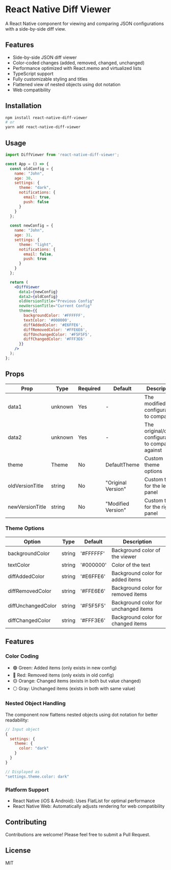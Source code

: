 # React Native Diff Viewer

A React Native component for viewing and comparing JSON configurations with a side-by-side diff view.

## Features

- Side-by-side JSON diff viewer
- Color-coded changes (added, removed, changed, unchanged)
- Performance optimized with React.memo and virtualized lists
- TypeScript support
- Fully customizable styling and titles
- Flattened view of nested objects using dot notation
- Web compatibility

## Installation

```bash
npm install react-native-diff-viewer
# or
yarn add react-native-diff-viewer
```

## Usage

```jsx
import DiffViewer from 'react-native-diff-viewer';

const App = () => {
  const oldConfig = {
    name: "John",
    age: 30,
    settings: {
      theme: "dark",
      notifications: {
        email: true,
        push: false
      }
    }
  };
  
  const newConfig = {
    name: "John",
    age: 31,
    settings: {
      theme: "light",
      notifications: {
        email: false,
        push: true
      }
    }
  };

  return (
    <DiffViewer
      data1={newConfig}
      data2={oldConfig}
      oldVersionTitle="Previous Config"
      newVersionTitle="Current Config"
      theme={{
        backgroundColor: '#FFFFFF',
        textColor: '#000000',
        diffAddedColor: '#E6FFE6',
        diffRemovedColor: '#FFE6E6',
        diffUnchangedColor: '#F5F5F5',
        diffChangedColor: '#FFF3E6'
      }}
    />
  );
};
```

## Props

| Prop | Type | Required | Default | Description |
|------|------|----------|---------|-------------|
| data1 | unknown | Yes | - | The modified/new configuration to compare |
| data2 | unknown | Yes | - | The original/old configuration to compare against |
| theme | Theme | No | DefaultTheme | Custom theme options |
| oldVersionTitle | string | No | "Original Version" | Custom title for the left panel |
| newVersionTitle | string | No | "Modified Version" | Custom title for the right panel |

### Theme Options

| Option | Type | Default | Description |
|--------|------|---------|-------------|
| backgroundColor | string | '#FFFFFF' | Background color of the viewer |
| textColor | string | '#000000' | Color of the text |
| diffAddedColor | string | '#E6FFE6' | Background color for added items |
| diffRemovedColor | string | '#FFE6E6' | Background color for removed items |
| diffUnchangedColor | string | '#F5F5F5' | Background color for unchanged items |
| diffChangedColor | string | '#FFF3E6' | Background color for changed items |

## Features

### Color Coding

- 🟢 Green: Added items (only exists in new config)
- 🔴 Red: Removed items (only exists in old config)
- 🟡 Orange: Changed items (exists in both but value changed)
- ⚪ Gray: Unchanged items (exists in both with same value)

### Nested Object Handling

The component now flattens nested objects using dot notation for better readability:

```javascript
// Input object
{
  settings: {
    theme: {
      color: "dark"
    }
  }
}

// Displayed as
"settings.theme.color: dark"
```

### Platform Support

- React Native (iOS & Android): Uses FlatList for optimal performance
- React Native Web: Automatically adjusts rendering for web compatibility

## Contributing

Contributions are welcome! Please feel free to submit a Pull Request.

## License

MIT 